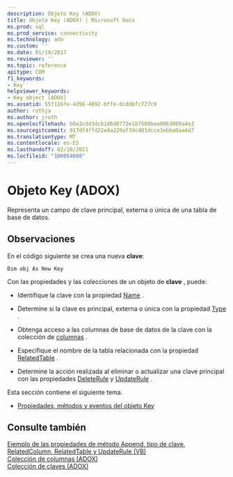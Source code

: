 ```yaml
---
description: Objeto Key (ADOX)
title: Objeto Key (ADOX) | Microsoft Docs
ms.prod: sql
ms.prod_service: connectivity
ms.technology: ado
ms.custom: ''
ms.date: 01/19/2017
ms.reviewer: ''
ms.topic: reference
apitype: COM
f1_keywords:
- Key
helpviewer_keywords:
- Key object [ADOX]
ms.assetid: 55f116fe-4d56-4892-bffe-0cdd6fc727c9
author: rothja
ms.author: jroth
ms.openlocfilehash: b0e2cdd3dcb1d6d0772e1b7508bee8063089a4e3
ms.sourcegitcommit: 917df4ffd22e4a229af7dc481dcce3ebba0aa4d7
ms.translationtype: MT
ms.contentlocale: es-ES
ms.lasthandoff: 02/10/2021
ms.locfileid: "100054080"
---
```

# <a name="key-object-adox"></a>Objeto Key (ADOX)
Representa un campo de clave principal, externa o única de una tabla de base de datos.  
  
## <a name="remarks"></a>Observaciones  
 En el código siguiente se crea una nueva **clave**:  
  
```  
Dim obj As New Key  
```  
  
 Con las propiedades y las colecciones de un objeto de **clave** , puede:  
  
-   Identifique la clave con la propiedad [Name](./name-property-adox.md) .  
  
-   Determine si la clave es principal, externa o única con la propiedad [Type](./type-property-key-adox.md) .  
  
-   Obtenga acceso a las columnas de base de datos de la clave con la colección de [columnas](./columns-collection-adox.md) .  
  
-   Especifique el nombre de la tabla relacionada con la propiedad [RelatedTable](./relatedtable-property-adox.md) .  
  
-   Determine la acción realizada al eliminar o actualizar una clave principal con las propiedades [DeleteRule](./deleterule-property-adox.md) y [UpdateRule](./updaterule-property-adox.md) .  
  
 Esta sección contiene el siguiente tema.  
  
-   [Propiedades, métodos y eventos del objeto Key](./key-object-properties-methods-and-events.md)  
  
## <a name="see-also"></a>Consulte también  
 [Ejemplo de las propiedades de método Append, tipo de clave, RelatedColumn, RelatedTable y UpdateRule (VB)](./keys-append-method-key-type-relatedcolumn-relatedtable-example-vb.md)   
 [Colección de columnas (ADOX)](./columns-collection-adox.md)   
 [Colección de claves (ADOX)](./keys-collection-adox.md)